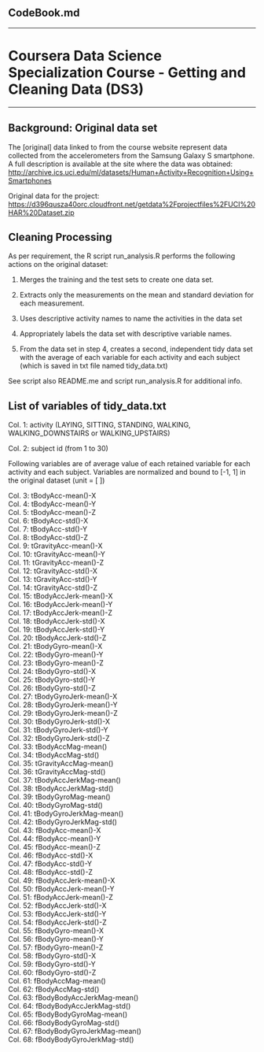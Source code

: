 ## CodeBook.md
------
# Coursera Data Science Specialization Course - Getting and Cleaning Data (DS3)
------

## Background: Original data set
The [original] data linked to from the course website represent data collected from the accelerometers from the Samsung Galaxy S smartphone. A full description is available at the site where the data was obtained: 
http://archive.ics.uci.edu/ml/datasets/Human+Activity+Recognition+Using+Smartphones 

Original data for the 
project: 
https://d396qusza40orc.cloudfront.net/getdata%2Fprojectfiles%2FUCI%20HAR%20Dataset.zip 


## Cleaning Processing 

As per requirement, the R script run_analysis.R performs the following actions on the original dataset:

1. Merges the training and the test sets to create one data set.   

2. Extracts only the measurements on the mean and standard deviation for each measurement.    

3. Uses descriptive activity names to name the activities in the data set   

4. Appropriately labels the data set with descriptive variable names.   

5. From the data set in step 4, creates a second, independent tidy data set with the average of each variable for each activity and each subject (which is saved in txt file named tidy_data.txt)

See script also README.me and script run_analysis.R for additional info.


## List of variables of tidy_data.txt

Col.  1:   activity  (LAYING, SITTING, STANDING, WALKING, WALKING_DOWNSTAIRS or WALKING_UPSTAIRS)  
 
Col.  2:   subject id (from 1 to 30)
 
 Following variables are of average value of each retained variable for each activity and each subject. Variables are  normalized and bound to [-1, 1] in the original dataset (unit = [ ])

Col.  3:   tBodyAcc-mean()-X  
Col.  4:   tBodyAcc-mean()-Y  
Col.  5:   tBodyAcc-mean()-Z  
Col.  6:   tBodyAcc-std()-X  
Col.  7:   tBodyAcc-std()-Y  
Col.  8:   tBodyAcc-std()-Z  
Col.  9:   tGravityAcc-mean()-X  
Col. 10:   tGravityAcc-mean()-Y  
Col. 11:   tGravityAcc-mean()-Z  
Col. 12:   tGravityAcc-std()-X  
Col. 13:   tGravityAcc-std()-Y  
Col. 14:   tGravityAcc-std()-Z  
Col. 15:   tBodyAccJerk-mean()-X  
Col. 16:   tBodyAccJerk-mean()-Y  
Col. 17:   tBodyAccJerk-mean()-Z  
Col. 18:   tBodyAccJerk-std()-X  
Col. 19:   tBodyAccJerk-std()-Y  
Col. 20:   tBodyAccJerk-std()-Z  
Col. 21:   tBodyGyro-mean()-X  
Col. 22:   tBodyGyro-mean()-Y  
Col. 23:   tBodyGyro-mean()-Z  
Col. 24:   tBodyGyro-std()-X  
Col. 25:   tBodyGyro-std()-Y  
Col. 26:   tBodyGyro-std()-Z  
Col. 27:   tBodyGyroJerk-mean()-X  
Col. 28:   tBodyGyroJerk-mean()-Y  
Col. 29:   tBodyGyroJerk-mean()-Z  
Col. 30:   tBodyGyroJerk-std()-X  
Col. 31:   tBodyGyroJerk-std()-Y  
Col. 32:   tBodyGyroJerk-std()-Z  
Col. 33:   tBodyAccMag-mean()  
Col. 34:   tBodyAccMag-std()  
Col. 35:   tGravityAccMag-mean()  
Col. 36:   tGravityAccMag-std()  
Col. 37:   tBodyAccJerkMag-mean()  
Col. 38:   tBodyAccJerkMag-std()  
Col. 39:   tBodyGyroMag-mean()  
Col. 40:   tBodyGyroMag-std()  
Col. 41:   tBodyGyroJerkMag-mean()  
Col. 42:   tBodyGyroJerkMag-std()  
Col. 43:   fBodyAcc-mean()-X  
Col. 44:   fBodyAcc-mean()-Y  
Col. 45:   fBodyAcc-mean()-Z  
Col. 46:   fBodyAcc-std()-X  
Col. 47:   fBodyAcc-std()-Y  
Col. 48:   fBodyAcc-std()-Z  
Col. 49:   fBodyAccJerk-mean()-X  
Col. 50:   fBodyAccJerk-mean()-Y  
Col. 51:   fBodyAccJerk-mean()-Z  
Col. 52:   fBodyAccJerk-std()-X  
Col. 53:   fBodyAccJerk-std()-Y  
Col. 54:   fBodyAccJerk-std()-Z  
Col. 55:   fBodyGyro-mean()-X  
Col. 56:   fBodyGyro-mean()-Y  
Col. 57:   fBodyGyro-mean()-Z  
Col. 58:   fBodyGyro-std()-X  
Col. 59:   fBodyGyro-std()-Y  
Col. 60:   fBodyGyro-std()-Z  
Col. 61:   fBodyAccMag-mean()  
Col. 62:   fBodyAccMag-std()  
Col. 63:   fBodyBodyAccJerkMag-mean()  
Col. 64:   fBodyBodyAccJerkMag-std()  
Col. 65:   fBodyBodyGyroMag-mean()  
Col. 66:   fBodyBodyGyroMag-std()  
Col. 67:   fBodyBodyGyroJerkMag-mean()  
Col. 68:   fBodyBodyGyroJerkMag-std()


